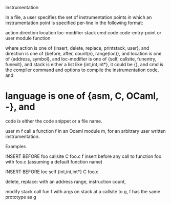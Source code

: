 Instrumentation

In a file, a user specifies the set of instrumentation points in which
an instrumentation point is specified per-line in the following
format:

action direction location loc-modifier stack cmd code code-entry-point
or
user module function

where action is one of {insert, delete, replace, printstack, user}, and
direction is one of {before, after, count(n), range(loc)}, and
location is one of {address, symbol}, and
loc-modifier is one of {self, callsite, funentry, funexit}, and
stack is either a list like {int,int,int*}, it could be {}, and
cmd is the compiler command and options to compile the instrumentation code, and 
# language is one of {asm, C, OCaml, -}, and
code is either the code snippet or a file name.

user m f
call a function f in an Ocaml module m, for an arbitrary user written instrumentation.

Examples

INSERT BEFORE foo callsite C foo.c f
insert before any call to function foo with foo.c (assuming a default function name)

INSERT BEFORE loc self {int,int,int*} C foo.c

delete, replace: with an address range, instruction count,

modify stack
call fun f with args on stack at a callsite to g, f has the same prototype as g
